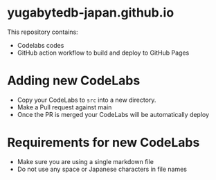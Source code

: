 # yugabytedb-japan.github.io

This repository contains:
* Codelabs codes
* GitHub action workflow to build and deploy to GitHub Pages



# Adding new CodeLabs

* Copy your CodeLabs to `src` into a new directory.
* Make a Pull request against main
* Once the PR is merged your CodeLabs will be automatically deploy



# Requirements for new CodeLabs

* Make sure you are using a single markdown file
* Do not use any space or Japanese characters in file names